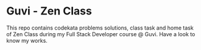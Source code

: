 # Guvi - Zen Class
This repo contains codekata problems solutions, class task and home task of Zen Class during my Full Stack Developer course @ Guvi.
Have a look to know my works.
